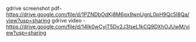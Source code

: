 gdrive screenshot pdf-https://drive.google.com/file/d/1PZNDbOdKj8M6qx9wnUgnL0pH9Qc5I8Qa/view?usp=sharing
gdrive video - https://drive.google.com/file/d/14Ik0wCyiT5Dv2J3IseL1kCQ9DXhOJUwM/view?usp=sharing
